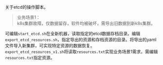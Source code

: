 关于etcd的操作脚本。

> 业务场景1：  
k8s集群故障，仅数据留存，软件均被破坏，需导出旧数据到新k8s集群。

可编辑`start_etcd.sh`在全新机器，读取指定的etcd数据存档目录。编辑`export_etcd_resources.sh`，指定导出的资源和存档资源的目录。将导出的yaml文件导入新集群，可实现特定资源的数据恢复。  
`export_etcd_resources_v1.sh`将读取`resources.txt`实现业务场景1需求，需编辑`resources.txt`指定资源。
